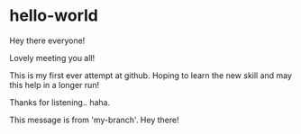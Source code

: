 # hello-world

Hey there everyone!

Lovely meeting you all!

This is my first ever attempt at github. Hoping to learn the new skill and may this help in a longer run!

Thanks for listening.. haha.

This message is from 'my-branch'. Hey there!
